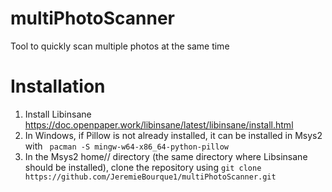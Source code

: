 # multiPhotoScanner
Tool to quickly scan multiple photos at the same time

# Installation
1. Install Libinsane https://doc.openpaper.work/libinsane/latest/libinsane/install.html
2. In Windows, if Pillow is not already installed, it can be installed in Msys2 with `
pacman -S mingw-w64-x86_64-python-pillow`
3. In the Msys2 home/<user>/ directory (the same directory where Libsinsane should be installed), clone the repository using `git clone https://github.com/JeremieBourque1/multiPhotoScanner.git` 
